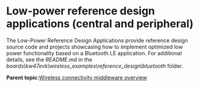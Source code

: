 # Low-power reference design applications \(central and peripheral\) 

The Low-Power Reference Design Applications provide reference design source code and projects showcasing how to implement optimized low power functionality based on a Bluetooth LE application. For additional details, see the *README.md* in the *boards\\kw47evk\\wireless\_examples\\reference\_design\\bluetooth* folder.

**Parent topic:**[Wireless connectivity middleware overview](../topics/wireless_connectivity_middleware_overview.md)

